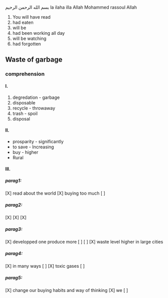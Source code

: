 بسم الله الرحمن الرحيم
la ilaha illa Allah Mohammed rassoul Allah

1. You will have read
2. had eaten
3. will be
4. had been working all day
5. will be watching
6. had forgotten


## Waste of garbage
### comprehension

#### I.
1. degredation - garbage
2. disposable
3. recycle - throwaway
4. trash - spoil
5. disposal

#### II.
- prosparity                        - significantly
- to save                           - Increasing
- buy                               - higher
- Rural

#### III.

##### parag1:
[X] read about the world
[X] buying too much
[ ]

##### parag2:
[X] 
[X]
[X]

##### parag3:
[X] developped one produce more
[ ]
[ ]
[X] waste level higher in large cities

##### parag4:
[X] in many ways
[ ]
[X] toxic gases
[ ]

##### parag5:
[X] change our buying habits and way of thinking
[X] we
[ ]

